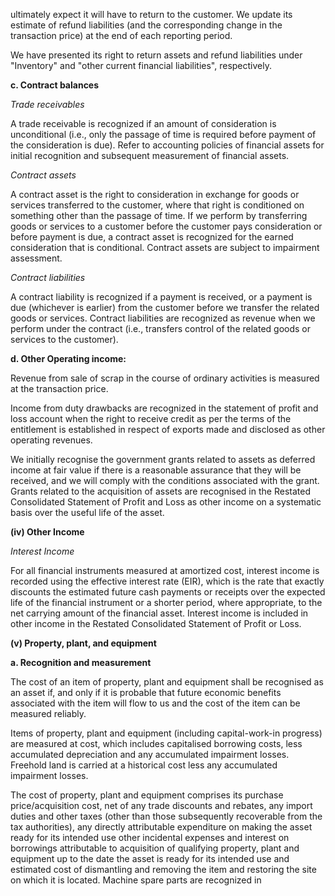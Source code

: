 ultimately expect it will have to return to the customer. We update its estimate of refund liabilities (and the corresponding change in the transaction price) at the end of each reporting period.

We have presented its right to return assets and refund liabilities under "Inventory" and "other current financial liabilities", respectively.

**c. Contract balances**

*Trade receivables*

A trade receivable is recognized if an amount of consideration is unconditional (i.e., only the passage of time is required before payment of the consideration is due). Refer to accounting policies of financial assets for initial recognition and subsequent measurement of financial assets.

*Contract assets*

A contract asset is the right to consideration in exchange for goods or services transferred to the customer, where that right is conditioned on something other than the passage of time. If we perform by transferring goods or services to a customer before the customer pays consideration or before payment is due, a contract asset is recognized for the earned consideration that is conditional. Contract assets are subject to impairment assessment.

*Contract liabilities*

A contract liability is recognized if a payment is received, or a payment is due (whichever is earlier) from the customer before we transfer the related goods or services. Contract liabilities are recognized as revenue when we perform under the contract (i.e., transfers control of the related goods or services to the customer).

**d. Other Operating income:**

Revenue from sale of scrap in the course of ordinary activities is measured at the transaction price.

Income from duty drawbacks are recognized in the statement of profit and loss account when the right to receive credit as per the terms of the entitlement is established in respect of exports made and disclosed as other operating revenues.

We initially recognise the government grants related to assets as deferred income at fair value if there is a reasonable assurance that they will be received, and we will comply with the conditions associated with the grant. Grants related to the acquisition of assets are recognised in the Restated Consolidated Statement of Profit and Loss as other income on a systematic basis over the useful life of the asset.

**(iv) Other Income**

*Interest Income*

For all financial instruments measured at amortized cost, interest income is recorded using the effective interest rate (EIR), which is the rate that exactly discounts the estimated future cash payments or receipts over the expected life of the financial instrument or a shorter period, where appropriate, to the net carrying amount of the financial asset. Interest income is included in other income in the Restated Consolidated Statement of Profit or Loss.

**(v) Property, plant, and equipment**

**a. Recognition and measurement**

The cost of an item of property, plant and equipment shall be recognised as an asset if, and only if it is probable that future economic benefits associated with the item will flow to us and the cost of the item can be measured reliably.

Items of property, plant and equipment (including capital-work-in progress) are measured at cost, which includes capitalised borrowing costs, less accumulated depreciation and any accumulated impairment losses. Freehold land is carried at a historical cost less any accumulated impairment losses.

The cost of property, plant and equipment comprises its purchase price/acquisition cost, net of any trade discounts and rebates, any import duties and other taxes (other than those subsequently recoverable from the tax authorities), any directly attributable expenditure on making the asset ready for its intended use other incidental expenses and interest on borrowings attributable to acquisition of qualifying property, plant and equipment up to the date the asset is ready for its intended use and estimated cost of dismantling and removing the item and restoring the site on which it is located. Machine spare parts are recognized in
